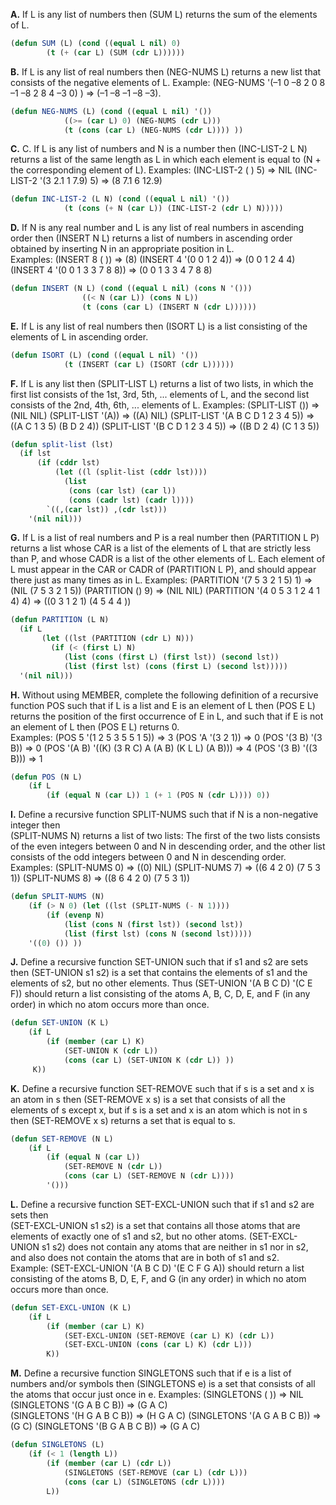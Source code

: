 **A.**	If L is any list of numbers then (SUM L) returns the sum of the elements of L. 
```lisp
(defun SUM (L) (cond ((equal L nil) 0) 
		(t (+ (car L) (SUM (cdr L))))))
```
**B.**	If L is any list of real numbers then (NEG-NUMS  L) returns a new list that consists of the negative elements of L.
Example:    (NEG-NUMS '(–1 0 –8  2  0 8 –1 –8  2  8  4 –3 0) ) => (–1 –8 –1 –8 –3). 
```lisp
(defun NEG-NUMS (L) (cond ((equal L nil) '()) 
			((>= (car L) 0) (NEG-NUMS (cdr L)))
			(t (cons (car L) (NEG-NUMS (cdr L)))) ))
```
**C.**	C. If L is any list of numbers and N is a number then (INC-LIST-2 L N) returns a list of the same length as L in which each element is equal to (N + the corresponding element of L).
Examples:   (INC-LIST-2  ( )  5) => NIL	 (INC-LIST-2  '(3  2.1  1  7.9)  5) => (8  7.1  6  12.9) 
```lisp
(defun INC-LIST-2 (L N) (cond ((equal L nil) '())
			(t (cons (+ N (car L)) (INC-LIST-2 (cdr L) N)))))
```
**D.**	If N is any real number and L is any list of real numbers in ascending order then (INSERT N L) returns a list of numbers in ascending order obtained by inserting N in an appropriate position in L.   
Examples: (INSERT 8 ( )) => (8)      (INSERT 4 '(0 0 1 2 4)) => (0 0 1 2 4 4)       (INSERT 4 '(0 0 1 3 3 7 8 8)) => (0 0 1 3 3 4 7 8 8) 
```lisp
(defun INSERT (N L) (cond ((equal L nil) (cons N '()))
				((< N (car L)) (cons N L))
				(t (cons (car L) (INSERT N (cdr L))))))
```
**E.**	If L is any list of real numbers then (ISORT L) is a list consisting of the elements of L in ascending order.
```lisp
(defun ISORT (L) (cond ((equal L nil) '())
			(t (INSERT (car L) (ISORT (cdr L))))))
```
**F.**	If L is any list then (SPLIT-LIST L) returns a list of two lists, in which the first list consists of the 1st, 3rd, 5th, ... elements of L, and the second list consists of the 2nd, 4th, 6th, ... elements of L.  Examples: (SPLIT-LIST ()) => (NIL NIL)		(SPLIT-LIST '(A)) => ((A) NIL)
(SPLIT-LIST '(A B C D 1 2 3 4 5)) => ((A C 1 3 5) (B D 2 4)) 
(SPLIT-LIST '(B C D 1 2 3 4 5)) => ((B D 2 4) (C 1 3 5))  
```lisp
(defun split-list (lst)
  (if lst
      (if (cddr lst)
          (let ((l (split-list (cddr lst))))
            (list
             (cons (car lst) (car l))
             (cons (cadr lst) (cadr l))))
        `((,(car lst)) ,(cdr lst)))
    '(nil nil)))
```
**G.**	If L is a list of real numbers and P is a real number then (PARTITION L P) returns a list whose CAR is a list of the elements of L that are strictly less than P, and whose CADR is a list of the other elements of L. Each element of L must appear in the CAR or CADR of (PARTITION L P), and should appear there just as many times as in L. 
Examples: (PARTITION '(7 5 3 2 1 5) 1) => (NIL (7 5 3 2 1 5))
 (PARTITION () 9) => (NIL NIL) (PARTITION '(4 0 5 3 1 2 4 1 4) 4) => ((0 3 1 2 1) (4 5 4 4 ))
```lisp
(defun PARTITION (L N)
  (if L
       (let ((lst (PARTITION (cdr L) N)))
         (if (< (first L) N) 
         	(list (cons (first L) (first lst)) (second lst))
         	(list (first lst) (cons (first L) (second lst)))))
  '(nil nil)))
```
**H.**	Without using MEMBER, complete the following definition of a recursive function POS                   such that if L is a list and E is an element of L then (POS E L) returns the position of the first            occurrence of E in L, and such that if E is not an element of L then (POS E L) returns 0.   
Examples:  (POS 5 '(1 2 5 3 5 5 1 5)) => 3    (POS 'A '(3 2 1)) => 0    (POS '(3 B) '(3 B)) => 0 
(POS '(A B)  '((K)  (3 R C)  A  (A B)  (K L L)  (A B)))  => 4       (POS '(3 B) '((3 B))) => 1 
```lisp
(defun POS (N L)
	(if L 
		(if (equal N (car L)) 1 (+ 1 (POS N (cdr L)))) 0))
```
**I.**	Define a recursive function SPLIT-NUMS such that if N is a non-negative integer then  
(SPLIT-NUMS N)  returns a list of two lists: The first of the two lists consists of the even                     integers between 0 and N in descending order, and the other list consists of the odd integers                  between 0 and N in descending order. 
Examples:   (SPLIT-NUMS 0) => ((0) NIL)     (SPLIT-NUMS 7) => ((6 4 2 0) (7 5 3 1))     (SPLIT-NUMS 8) => ((8 6 4 2 0) (7 5 3 1)) 
```lisp
(defun SPLIT-NUMS (N) 
	(if (> N 0) (let ((lst (SPLIT-NUMS (- N 1))))
		(if (evenp N) 
			(list (cons N (first lst)) (second lst))
			(list (first lst) (cons N (second lst)))))		
	'((0) ()) ))
```
**J.**	Define a recursive function SET-UNION such that if s1 and s2 are sets then (SET-UNION s1 s2)        is a set that contains the elements of s1 and the elements of s2, but no other elements.  Thus  (SET-UNION '(A B C D) '(C E F)) should return a list consisting of the atoms A, B, C, D, E, and F (in any order) in which no atom occurs more than once. 
```lisp
(defun SET-UNION (K L) 
	(if L 
		(if (member (car L) K) 
			(SET-UNION K (cdr L))
			(cons (car L) (SET-UNION K (cdr L)) ))
	 K))
```
**K.**	Define a recursive function SET-REMOVE such that if s is a set and x is an atom in s then 
(SET-REMOVE x s) is a set that consists of all the elements of s except x, but if s is a set and        x is an atom which is not in s then (SET-REMOVE x s) returns a set that is equal to s.   
```lisp
(defun SET-REMOVE (N L) 
	(if L 
		(if (equal N (car L)) 
			(SET-REMOVE N (cdr L))
			(cons (car L) (SET-REMOVE N (cdr L)))) 
		'()))
```
**L.**	Define a recursive function SET-EXCL-UNION such that if s1 and s2 are sets then  
(SET-EXCL-UNION s1 s2) is a set that contains all those atoms that are elements of exactly one        of s1 and s2, but no other atoms. (SET-EXCL-UNION s1 s2) does not contain any atoms that are         neither in s1 nor in s2, and also does not contain the atoms that are in both of s1 and s2.  
Example: (SET-EXCL-UNION '(A B C D) '(E C F G A)) should return a list consisting of the        atoms B, D, E, F, and G (in any order) in which no atom occurs more than once.   
```lisp
(defun SET-EXCL-UNION (K L)
	(if L 
		(if (member (car L) K) 
			(SET-EXCL-UNION (SET-REMOVE (car L) K) (cdr L)) 
			(SET-EXCL-UNION (cons (car L) K) (cdr L))) 
		K))
```
**M.**	Define a recursive function SINGLETONS such that if e is a list of numbers and/or symbols        then (SINGLETONS e) is a set that consists of all the atoms that occur just once in e.         Examples:   (SINGLETONS ( )) => NIL   (SINGLETONS '(G A B C B)) => (G A C)          
(SINGLETONS '(H G A B C B)) => (H G A C)     (SINGLETONS '(A G A B C B)) => (G C)                (SINGLETONS '(B G A B C B)) => (G A C)
```lisp
(defun SINGLETONS (L) 
	(if (< 1 (length L)) 
		(if (member (car L) (cdr L)) 
			(SINGLETONS (SET-REMOVE (car L) (cdr L))) 
			(cons (car L) (SINGLETONS (cdr L))))
		L))
```
